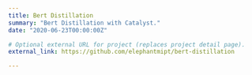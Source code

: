 ```yaml
---
title: Bert Distillation
summary: "Bert Distillation with Catalyst."
date: "2020-06-23T00:00:00Z"

# Optional external URL for project (replaces project detail page).
external_link: https://github.com/elephantmipt/bert-distillation

---
```

